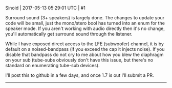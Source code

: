 Sinoid | 2017-05-13 05:29:01 UTC | #1

Surround sound (3+ speakers) is largely done. The changes to update your code will be small, just the mono/stero bool has turned into an enum for the speaker mode. If you aren't working with audio directly then it's no change, you'll automatically get surround sound through the listener.

While I have exposed direct access to the LFE (subwoofer) channel, it is by default on a noised-bandpass (if you exceed the cap it injects noise). If you disable that bandpass do not cry to me about how you blew the diaphragm on your sub (tube-subs obviously don't have this issue, but there's no standard on enumerating tube-sub devices).

I'll post this to github in a few days, and once 1.7 is out I'll submit a PR.

-------------------------

